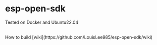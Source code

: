# esp-open-sdk

 Tested on Docker and Ubuntu22.04
 <br>

 <br>
How to build [wiki](https://github.com/LouisLee985/esp-open-sdk/wiki)
